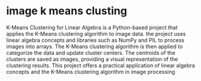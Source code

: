 # image k means clusting
 K-Means Clustering for Linear Algebra is a Python-based project that applies the K-Means clustering algorithm to image data. the project uses linear algebra concepts and libraries such as NumPy and PIL to process images into arrays. The K-Means clustering algorithm is then applied to categorize the data and update cluster centers. The centroids of the clusters are saved as images, providing a visual representation of the clustering results. This project offers a practical application of linear algebra concepts and the K-Means clustering algorithm in image processing
